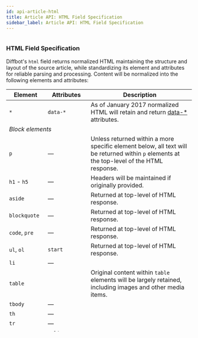 ```yaml
---
id: api-article-html
title: Article API: HTML Field Specification
sidebar_label: Article API: HTML Field Specification
---
```


<div id="docBody" style="overflow-y:scroll;height:800px;">
<h3 id="htmlspec">HTML Field Specification</h3>
<p>Diffbot's <code>html</code> field returns normalized HTML maintaining the structure and layout of the source article, while standardizing its element and attributes for reliable parsing and processing. Content will be normalized into the following elements and attributes:

</p>
<table class="controls table table-bordered" border="0" cellpadding="5">
<thead>
<tr>
<th>Element</th>
<th>Attributes</th>
<th>Description</th>
</tr>
</thead>
<tbody>
<tr>
<td><code>*</code></td>
<td><code>data-*</code></td>
<td>As of January 2017 normalized HTML will retain and return <a href="http://www.w3schools.com/tags/att_global_data.asp" target="_blank">data-*</a> attributes.</td>
</tr>
<tr>
<td colspan="3"><em>Block elements</em></td>
</tr>
<tr>
<td><code>p</code></td>
<td class="empty">—</td>
<td>Unless returned within a more specific element below, all text will be returned within <code>p</code> elements at the top-level of the HTML response.</td>
</tr>
<tr>
<td>
<code>h1</code> - <code>h5</code>
</td>
<td class="empty">—</td>
<td>Headers will be maintained if originally provided.</td>
</tr>
<tr>
<td><code>aside</code></td>
<td class="empty">—</td>
<td>Returned at top-level of HTML response.</td>
</tr>
<tr>
<td><code>blockquote</code></td>
<td class="empty">—</td>
<td>Returned at top-level of HTML response.</td>
</tr>
<tr>
<td>
<code>code</code>, <code>pre</code>
</td>
<td class="empty">—</td>
<td>Returned at top-level of HTML response.</td>
</tr>
<tr>
<td>
<code>ul</code>, <code>ol</code>
</td>
<td class="empty"><code>start</code></td>
<td>Returned at top-level of HTML response.</td>
</tr>
<tr>
<td class="indent"><code>li</code></td>
<td class="empty">—</td>
<td></td>
</tr>
<tr>
<td><code>table</code></td>
<td></td>
<td>Original content within <code>table</code> elements will be largely retained, including images and other media items.</td>
</tr>
<tr>
<td class="indent"><code>tbody</code></td>
<td class="empty">—</td>
<td></td>
</tr>
<tr>
<td class="indent"><code>th</code></td>
<td class="empty">—</td>
<td></td>
</tr>
<tr>
<td class="indent"><code>tr</code></td>
<td class="empty">—</td>
<td></td>
</tr>
<tr>
<td class="indent"><code>td</code></td>
<td>
<code>valign</code>, <code>colspan</code>
</td>
<td></td>
</tr>
<tr>
<td><code>dl</code></td>
<td class="empty">—</td>
<td>Returned at top-level of HTML response.</td>
</tr>
<tr>
<td class="indent"><code>dt</code></td>
<td class="empty">—</td>
<td></td>
</tr>
<tr>
<td class="indent"><code>dd</code></td>
<td class="empty">—</td>
<td></td>
</tr>
<tr><td colspan="3"><em>Inline elements</em></td></tr>
<tr>
<td><code>br</code></td>
<td class="empty">—</td>
<td>Single linebreaks entities will be maintained in markup and returned as <code>&lt;br&gt;</code>. Double-linebreaks will be removed and surrounding content will be returned within <code>p</code> block elements.</td>
</tr>
<tr>
<td>
<code>b</code>, <code>strong</code>
</td>
<td class="empty">—</td>
<td>Inline emphasis tags will be retained inside of other elements.</td>
</tr>
<tr>
<td>
<code>i</code>, <code>em</code>
</td>
<td class="empty">—</td>
<td></td>
</tr>
<tr>
<td><code>u</code></td>
<td class="empty">—</td>
<td></td>
</tr>
<tr>
<td><code>sup</code></td>
<td class="empty">—</td>
<td></td>
</tr>
<tr>
<td><code>sub</code></td>
<td class="empty">—</td>
<td></td>
</tr>
<tr>
<td><code>a</code></td>
<td><code>href</code></td>
<td>Anchor tags and their <code>href</code> values will be retained.</td>
</tr>
<tr><td colspan="3"><em>Media</em></td></tr>
<tr>
<td><code>figure</code></td>
<td class="empty">—</td>
<td>Media elements will be returned at the top-level of the HTML content and contained within <code>figure</code> tags.</td>
</tr>
<tr>
<td><code>img</code></td>
<td>
<code>src</code>, <code>alt</code>, <code>srcset</code>, <code>sizes</code>
</td>
<td>Image layout specifics (floats, etc.) and CSS-specified widths/heights will be discarded.</td>
</tr>
<tr>
<td>
<code>video</code>/<code>audio</code>
</td>
<td><code>src</code></td>
<td>The child <code>source</code> elements within <code>video</code> and <code>audio</code> elements will be retained along with the <code>type</code> attribute, if provided.</td>
</tr>
<tr>
<td class="indent"><code>source</code></td>
<td>
<code>src</code>, <code>type</code>, <code>srcset</code>, <code>sizes</code>
</td>
<td></td>
</tr>
<tr>
<td><code>figcaption</code></td>
<td class="empty">—</td>
<td>If present, media captions will be returned as <code>figcaption</code> elements within the <code>figure</code> container.</td>
</tr>
<tr>
<td><code>iframe</code></td>
<td>
<code>src</code>, <code>frameborder</code>
</td>
<td></td>
</tr>
<tr>
<td>
<code>embed</code>, <code>object</code>
</td>
<td>
<code>src</code>, <code>type</code>
</td>
<td></td>
</tr>
</tbody>
</table>

<h3 id="htmlspec">Example HTML Response</h3>


```js

&lt;p&gt;Diffbot's human wranglers are proud today to announce the release of our newest product: an API for... products!&lt;/p&gt;

&lt;p&gt;The &lt;a href="http://www.diffbot.com/products/automatic/product"&gt;Product API&lt;/a&gt; can be used for extracting clean, structured data from any e-commerce product page. It automatically makes available all the product data you'd expect: price, discount/savings amount, shipping cost, product description, any relevant product images, SKU and/or other product IDs.&lt;/p&gt;

&lt;p&gt;Even cooler: pair the Product API with &lt;a href="http://www.diffbot.com/products/crawlbot"&gt;Crawlbot&lt;/a&gt;, our intelligent site-spidering tool, and let Diffbot determine which pages are products, then automatically structure the entire catalog. Here's a quick demonstration of Crawlbot at work:&lt;/p&gt;

&lt;figure&gt;
  &lt;iframe frameborder="0" src="http://www.youtube.com/embed/lfcri5ungRo?feature=oembed"&gt;&lt;/iframe&gt;
&lt;/figure&gt;

&lt;p&gt;We've developed the Product API over the course of two years, building upon our core vision technology that's extracted structured data from billions of web pages, and training our machine learning systems using data from tens of thousands of unique shopping sites. We can't wait for you to try it out.&lt;/p&gt;

&lt;p&gt;What are you waiting for? Check out the &lt;a href="http://www.diffbot.com/products/automatic/product"&gt;Product API documentation&lt;/a&gt; and dive on in! If you need a token, check out our &lt;a href="http://www.diffbot.com/pricing"&gt;pricing and plans&lt;/a&gt; (including our Free plan).&lt;/p&gt;

&lt;p&gt;Questions? Hit us up at &lt;a href="mailto:support@diffbot.com"&gt;support@diffbot.com&lt;/a&gt;.&lt;/p&gt;

```



</div>